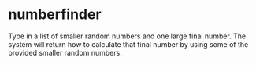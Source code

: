 # numberfinder
Type in a list of smaller random numbers and one large final number.  The system will return how to calculate that final number by using some of the provided smaller random numbers.
